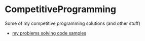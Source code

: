 # CompetitiveProgramming
Some of my competitive programming solutions (and other stuff)

- [my problems solving code samples](CodeSamples)

